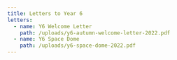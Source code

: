 ```yaml
---
title: Letters to Year 6
letters:
  - name: Y6 Welcome Letter
    path: /uploads/y6-autumn-welcome-letter-2022.pdf
  - name: Y6 Space Dome
    path: /uploads/y6-space-dome-2022.pdf
---
```

